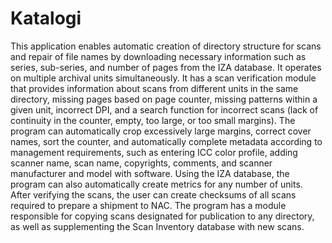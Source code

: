 # Katalogi

This application enables automatic creation of directory structure for scans and repair of file names by downloading necessary information such as series, sub-series, and number of pages from the IZA database. It operates on multiple archival units simultaneously. It has a scan verification module that provides information about scans from different units in the same directory, missing pages based on page counter, missing patterns within a given unit, incorrect DPI, and a search function for incorrect scans (lack of continuity in the counter, empty, too large, or too small margins). The program can automatically crop excessively large margins, correct cover names, sort the counter, and automatically complete metadata according to management requirements, such as entering ICC color profile, adding scanner name, scan name, copyrights, comments, and scanner manufacturer and model with software. Using the IZA database, the program can also automatically create metrics for any number of units. After verifying the scans, the user can create checksums of all scans required to prepare a shipment to NAC. The program has a module responsible for copying scans designated for publication to any directory, as well as supplementing the Scan Inventory database with new scans.
